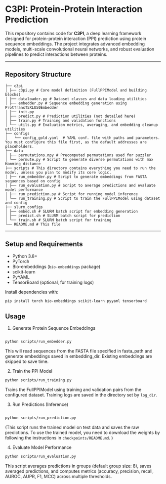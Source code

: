 # C3PI: Protein-Protein Interaction Prediction

This repository contains code for **C3PI**, a deep learning framework designed for protein-protein interaction (PPI) prediction using protein sequence embeddings. The project integrates advanced embedding models, multi-scale convolutional neural networks, and robust evaluation pipelines to predict interactions between proteins.

---

## Repository Structure
```
├── c3pi
│ ├── c3pi.py # Core model definition (FullPPIModel and building blocks)
│ ├── dataloader.py # Dataset classes and data loading utilities
│ ├── embedder.py # Sequence embedding generation using ProtTransT5XLU50Embedder
│ ├── init.py
│ ├── predict.py # Prediction utilities (not detailed here)
│ ├── train.py # Training and validation functions
│ └── utils.py # Evaluation metrics, averaging, and embedding cleanup utilities
├── configs
│   └── config_gold.yaml  # YAML conf. file with paths and parameters. You must configure this file first, as the default addresses are placeholders.
├── data
│ ├── permutations.npy # Precomputed permutations used for puzzler
│ └── permute.py # Script to generate diverse permutations with max Hamming distance
├── scripts # This directory contains everything you need to run the model, unless you plan to modify its core logic.
│ ├── run_embedder.py # Script to generate embeddings from FASTA sequences based on config
│ ├── run_evaluation.py # Script to average predictions and evaluate model performance
│ ├── run_prediction.py # Script for running model inference
│ └── run_training.py # Script to train the FullPPIModel using dataset and config
├── slurm_configs
│ ├── embed.sh # SLURM batch script for embedding generation
│ ├── predict.sh # SLURM batch script for prediction
│ └── train.sh # SLURM batch script for training
└── README.md # This file
```


---

## Setup and Requirements

- Python 3.8+
- PyTorch
- Bio-embeddings (`bio-embeddings` package)
- scikit-learn
- PyYAML
- TensorBoard (optional, for training logs)

Install dependencies with:

```bash
pip install torch bio-embeddings scikit-learn pyyaml tensorboard
```

## Usage
1. Generate Protein Sequence Embeddings
``` bash

python scripts/run_embedder.py
```
This will read sequences from the FASTA file specified in fasta_path and generate embeddings saved in embedding_dir. Existing embeddings are skipped to save time.

2. Train the PPI Model
``` bash
python scripts/run_training.py
```
Trains the FullPPIModel using training and validation pairs from the configured dataset. Training logs are saved in the directory set by `log_dir`.

3. Run Predictions (Inference)
```bash

python scripts/run_prediction.py
```
(This script runs the trained model on test data and saves the raw predictions. To use the trained model, you need to download the weights by following the instructions in `checkpoints/README.md`.
)

4. Evaluate Model Performance
```bash
python scripts/run_evaluation.py
```
This script averages predictions in groups (default group size: 8), saves averaged predictions, and computes metrics (accuracy, precision, recall, AUROC, AUPR, F1, MCC) across multiple thresholds.

